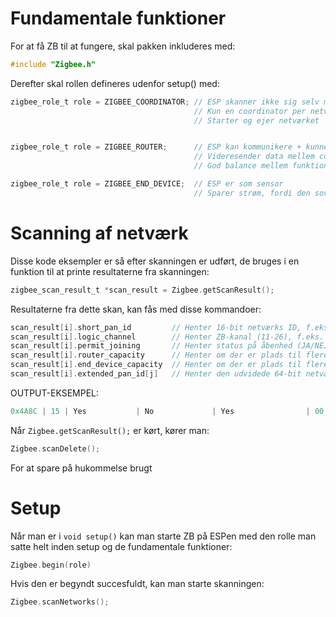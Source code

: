 # Fundamentale funktioner
For at få ZB til at fungere, skal pakken inkluderes med:
```C
#include "Zigbee.h"
```
Derefter skal rollen defineres udenfor setup() med:
```C
zigbee_role_t role = ZIGBEE_COORDINATOR; // ESP skanner ikke sig selv med denne funktion
                                         // Kun en coordinator per netværk
                                         // Starter og ejer netværket


zigbee_role_t role = ZIGBEE_ROUTER;      // ESP kan kommunikere + kunne scanne
                                         // Videresender data mellem coordinator og andre noder.
                                         // God balance mellem funktionalitet og fleksibilitet.

zigbee_role_t role = ZIGBEE_END_DEVICE;  // ESP er som sensor
                                         // Sparer strøm, fordi den sover meget af tiden.


```
# Scanning af netværk
Disse kode eksempler er så efter skanningen er udført, de bruges i en funktion til at printe resultaterne fra skanningen:
```C
zigbee_scan_result_t *scan_result = Zigbee.getScanResult();
```
Resultaterne fra dette skan, kan fås med disse kommandoer:
```C
scan_result[i].short_pan_id         // Henter 16-bit netværks ID, f.eks. 0x4A8C
scan_result[i].logic_channel        // Henter ZB-kanal (11-26), f.eks. 15
scan_result[i].permit_joining       // Henter status på åbenhed (JA/NEJ), f.eks. JA
scan_result[i].router_capacity      // Henter om der er plads til flere routers på netværket, f.eks. NEJ
scan_result[i].end_device_capacity  // Henter om der er plads til flere end devices, f.eks. JA
scan_result[i].extended_pan_id[j]   // Henter den udvidede 64-bit netværks ID (som MAC-adresse) f.eks. a1:b2:c3...
```
OUTPUT-EKSEMPEL:  
```C
0x4A8C | 15 | Yes           | No             | Yes                | 00:12:4b:00:1a:2b:3c:4d
```
Når ``Zigbee.getScanResult();`` er kørt, kører man:  
```C
Zigbee.scanDelete();
```
For at spare på hukommelse brugt
# Setup
Når man er i ``void setup()`` kan man starte ZB på ESPen med den rolle man satte helt inden setup og de fundamentale funktioner:  
```C
Zigbee.begin(role)
``` 
Hvis den er begyndt succesfuldt, kan man starte skanningen:  
```C
Zigbee.scanNetworks();
```